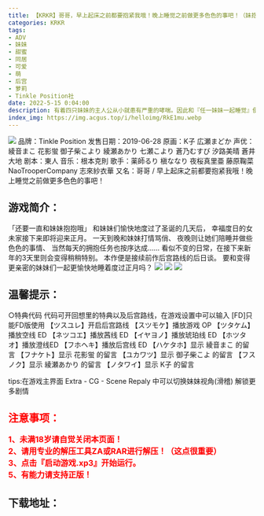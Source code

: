```yaml
---
title: 【KRKR】哥哥，早上起床之前都要抱紧我哦！晚上睡觉之前做更多色色的事吧！（妹抱FD）
categories: KRKR
tags:
- ADV
- 妹妹
- 甜蜜
- 同居
- 可爱
- 萌
- 后宫
- 萝莉
- Tinkle Position社
date: 2022-5-15 0:04:00
description: 有着四只妹妹的主人公从小就患有严重的哮喘。因此和『任一妹妹一起睡觉』便成为了他的日常。某天，身为研究员的女未家双亲被委任进行『拥抱能够提升免疫力』的检验试验。
index_img: https://img.acgus.top/i/helloimg/RkE1mu.webp
---
```

![](https://img.acgus.top/i/helloimg/RkE1mu.webp)
品牌：Tinkle Position
发售日期：2019-06-28
原画：K子 広瀬まどか
声优：綾音まこ 花影蛍 御子柴こより 綾瀬あかり 七瀬こより 蒼乃むすび 汐路美晴 蒼井大地
剧本：東人
音乐：根本克則
歌手：薬師るり 槇ななり 夜桜真里亜 藤原鞠菜 NaoTrooperCompany 志來紗衣華
又名：哥哥 / 早上起床之前都要抱紧我哦！晚上睡觉之前做更多色色的事吧！

## 游戏简介：
「还要一直和妹妹抱抱哦」
和妹妹们愉快地度过了圣诞的几天后，
幸福度日的女未家接下来即将迎来正月。
一天到晚和妹妹打情骂俏、
夜晚则让她们陪睡并做些色色的事情、
当然每天的拥抱任务也按序达成……
看似不变的日常，在接下来新年的3天里则会变得稍稍特别。
本作便是接续前作后宫路线的后日谈。
要和变得更亲密的妹妹们一起更愉快地睡着度过正月吗？
![](https://img.acgus.top/i/helloimg/RkEA56.webp)
![](https://img.acgus.top/i/helloimg/RkELsn.webp)
![](https://img.acgus.top/i/helloimg/RkJUGh.webp)

## **温馨提示：**
○特典代码
代码可开回想里的特典以及后宫路线，在游戏设置中可以输入
[FD]只能FD版使用
【ツスユレ】开启后宫路线
【スツモケ】播放游戏 OP
【ツタケム】播放空线 ED
【ネツコエ】播放茜线 ED
【イヤヨノ】播放琥珀线 ED
【ホツタオ】播放澄线ED
【フホヘキ】播放后宫线 ED
【ハケタホ】显示 綾音まこ 的留言
【フナケト】显示 花影蛍 的留言
【ユカワツ】显示 御子柴こよ 的留言
【フスノク】显示 綾瀬あかり 的留言
【ノタワイ】显示 K子 的留言

tips:在游戏主界面 Extra - CG - Scene Repaly 中可以切换妹妹视角(滑稽) 解锁更多剧情



## <font color=#FF0000 >注意事项：</font>
<font color=#FF0000 size=3><b>1、未满18岁请自觉关闭本页面！  
2、请用专业的解压工具ZA或RAR进行解压！（这点很重要）           
3、点击『启动游戏.xp3』开始运行。  
5、有能力请支持正版！</b></font>

## 下载地址：
